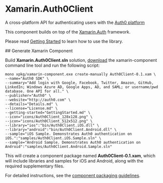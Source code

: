 # Xamarin.Auth0Client

A cross-platform API for authenticating users with the [Auth0 platform](https://developers.auth0.com)

This component builds on top of the [Xamarin.Auth](https://github.com/xamarin/Xamarin.Auth) framework.

Please read [Getting Started](https://github.com/auth0/Xamarin.Auth0Client/blob/master/GettingStarted.md) to learn how to use the library.

## Generate Xamarin Component

Build __Xamarin.Auth0Client.sln__ solution, [download](https://components.xamarin.com/submit/xpkg) the xamarin-component command line tool and run the following script:

    mono xpkg/xamarin-component.exe create-manually Auth0Client-0.1.xam \ 
    --name="Auth0 SDK" \ 
    --summary="Add login with Google, Facebook, Twitter, Amazon, GitHub, LinkedIn; Windows Azure AD, Google Apps, AD, and SAML; or username/pwd database. One API for all." \ 
    --publisher="Auth0" \ 
    --website="http://auth0.com" \ 
    --details="Details.md" \ 
    --license="License.md" \ 
    --getting-started="GettingStarted.md" \ 
    --icon="icons/Auth0Client_128x128.png" \ 
    --icon="icons/Auth0Client_512x512.png" \ 
    --library="ios":"bin/Auth0Client.iOS.dll" \ 
    --library="android":"bin/Auth0Client.Android.dll" \ 
    --sample="iOS Sample. Demonstrates Auth0 authentication on iOS.":"samples/Auth0Client.iOS.Sample.sln" \ 
    --sample="Android Sample. Demonstrates Auth0 authentication on Android":"samples/Auth0Client.Android.Sample.sln"

This will create a component package named __Auth0Client-0.1.xam__, which will include libraries and samples for iOS and Android, along with the required supplementary files.

For detailed instructions, see the [component packaging guidelines](https://components.xamarin.com/guidelines).
